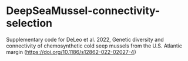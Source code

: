# DeepSeaMussel-connectivity-selection
Supplementary code for DeLeo et al. 2022, Genetic diversity and connectivity of chemosynthetic cold seep mussels from the U.S. Atlantic margin (https://doi.org/10.1186/s12862-022-02027-4)
